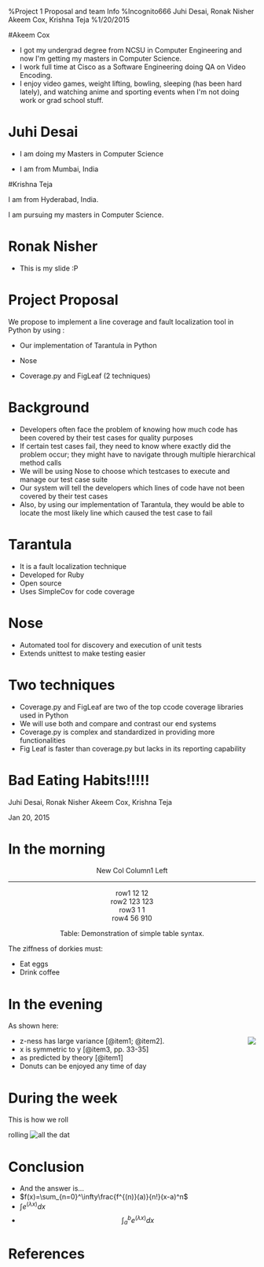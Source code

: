 %Project 1 Proposal and team Info
%Incognito666
 Juhi Desai, Ronak Nisher
  Akeem Cox, Krishna Teja
%1/20/2015

#Akeem Cox

- I got my undergrad degree from NCSU in Computer Engineering and now I'm getting my masters in Computer Science.
- I work full time at Cisco as a Software Engineering doing QA on Video Encoding. 
- I enjoy video games, weight lifting, bowling, sleeping (has been hard lately), and watching anime and sporting events when I'm not doing work or grad school stuff.
 
# Juhi Desai

- I am doing my Masters in Computer Science

- I am from Mumbai, India


#Krishna Teja

 I am from Hyderabad, India. 
 
 I am pursuing my masters in Computer Science.

# Ronak Nisher

- This is my slide :P

# Project Proposal

We propose to implement a line coverage and fault localization tool in Python by using : 

- Our implementation of Tarantula in Python

- Nose

- Coverage.py and FigLeaf (2 techniques)

# Background

- Developers often face the problem of knowing how much code has been covered by their test cases for quality purposes
- If certain test cases fail, they need to know where exactly did the problem occur; they might have to navigate through multiple hierarchical method calls
- We will be using Nose to choose which testcases to execute and manage our test case suite
- Our system will tell the developers which lines of code have not been covered by their test cases
- Also, by using our implementation of Tarantula, they would be able to locate the most likely line which caused the test case to fail  

# Tarantula

- It is a fault localization technique
- Developed for Ruby
- Open source
- Uses SimpleCov for code coverage

# Nose

- Automated tool for discovery and execution of unit tests
- Extends unittest to make testing easier

# Two techniques

- Coverage.py and FigLeaf are two of the top ccode coverage libraries used in Python
- We will use both and compare and contrast our end systems
- Coverage.py is complex and standardized in providing more functionalities 
- Fig Leaf is faster than coverage.py but lacks in its reporting capability


# Bad Eating Habits!!!!!

 Juhi Desai, Ronak Nisher
  Akeem Cox, Krishna Teja

 Jan 20, 2015

# In the morning


<center>

New Col	    Column1      Left      
-------   ----------    -------- 
row1        12          12            
row2	   123          123          
row3	    1            1           
row4	   56           910            
	
Table:  Demonstration of simple table syntax.

</center>

The ziffness of dorkies must:

- Eat eggs
- Drink coffee

# In the evening

As shown here:

<img align=right src="../img/plot/plot1.png">

- z-ness has large variance [@item1; @item2].
- x is symmetric to y  [@item3, pp. 33-35]
- as predicted by theory [@item1]
- Donuts can be enjoyed any time of day


# During the week

This is how we roll

rolling ![all the dat](../img/dot/dot1.png)

# Conclusion

- And the answer is...
- $f(x)=\sum_{n=0}^\infty\frac{f^{(n)}(a)}{n!}(x-a)^n$
- $\int e^(\lambda x) dx$
- $$\int_{a}^{b} e^(\lambda x) dx$$


# References
